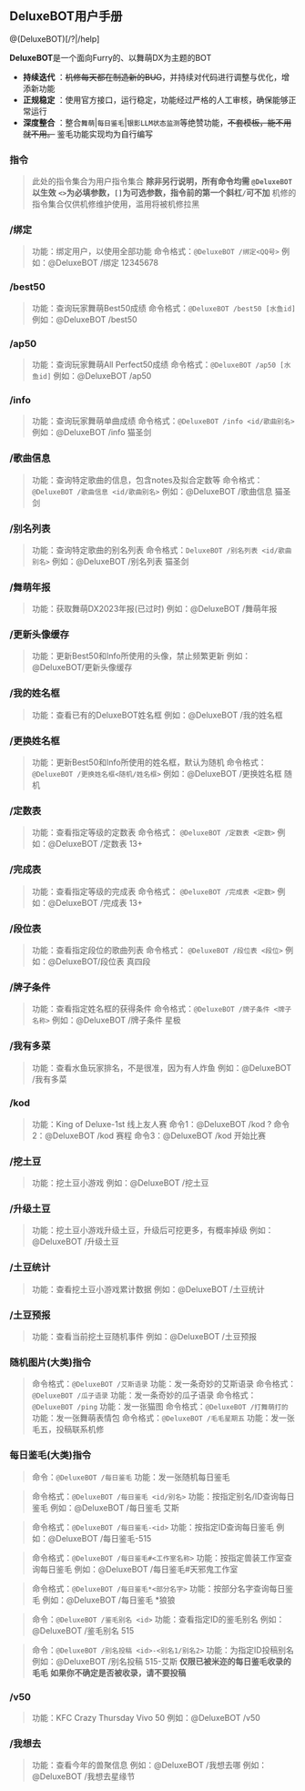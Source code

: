 ## DeluxeBOT用户手册

@(DeluxeBOT)[/?|/help]

**DeluxeBOT**是一个面向Furry的、以舞萌DX为主题的BOT
 
- **持续迭代** ：~~机修每天都在制造新的BUG~~，并持续对代码进行调整与优化，增添新功能
- **正规稳定** ：使用官方接口，运行稳定，功能经过严格的人工审核，确保能够正常运行
- **深度整合** ：整合`舞萌`|`每日鉴毛`|`银影LLM状态监测`等绝赞功能，~~不套模板，能不用就不用。~~ 鉴毛功能实现均为自行编写

### 指令
>此处的指令集合为用户指令集合
**除非另行说明，所有命令均需 `@DeluxeBOT` 以生效**
**`<>`为必填参数，`[]`为可选参数，指令前的第一个斜杠`/`可不加**
机修的指令集合仅供机修维护使用，滥用将被机修拉黑

### /绑定
>功能：绑定用户，以使用全部功能
命令格式：`@DeluxeBOT /绑定<QQ号>`
例如：@DeluxeBOT /绑定 12345678

### /best50
>功能：查询玩家舞萌Best50成绩
命令格式：`@DeluxeBOT /best50 [水鱼id]`
例如：@DeluxeBOT /best50

### /ap50
>功能：查询玩家舞萌All Perfect50成绩
命令格式：`@DeluxeBOT /ap50 [水鱼id]`
例如：@DeluxeBOT /ap50

### /info
>功能：查询玩家舞萌单曲成绩
命令格式：`@DeluxeBOT /info <id/歌曲别名>`
例如：@DeluxeBOT /info 猫圣剑

### /歌曲信息
>功能：查询特定歌曲的信息，包含notes及拟合定数等
命令格式：`@DeluxeBOT /歌曲信息 <id/歌曲别名>`
例如：@DeluxeBOT /歌曲信息 猫圣剑

### /别名列表
>功能：查询特定歌曲的别名列表
命令格式：`DeluxeBOT /别名列表 <id/歌曲别名>`
例如：@DeluxeBOT /别名列表 猫圣剑

### /舞萌年报
>功能：获取舞萌DX2023年报(已过时)
例如：@DeluxeBOT /舞萌年报

### /更新头像缓存
>功能：更新Best50和Info所使用的头像，禁止频繁更新
例如：@DeluxeBOT/更新头像缓存

### /我的姓名框
>功能：查看已有的DeluxeBOT姓名框
例如：@DeluxeBOT /我的姓名框

### /更换姓名框
>功能：更新Best50和Info所使用的姓名框，默认为随机
命令格式： `@DeluxeBOT /更换姓名框<随机/姓名框>`
例如：@DeluxeBOT /更换姓名框 随机

### /定数表
>功能：查看指定等级的定数表
命令格式： `@DeluxeBOT /定数表 <定数>`
例如：@DeluxeBOT /定数表 13+

### /完成表
>功能：查看指定等级的完成表
命令格式： `@DeluxeBOT /完成表 <定数>`
例如：@DeluxeBOT /完成表 13+

### /段位表
>功能：查看指定段位的歌曲列表
命令格式： `@DeluxeBOT /段位表 <段位>`
例如：@DeluxeBOT/段位表 真四段

### /牌子条件
>功能：查看指定姓名框的获得条件
命令格式：`@DeluxeBOT /牌子条件 <牌子名称>`
例如：@DeluxeBOT /牌子条件 星极
### /我有多菜
>功能：查看水鱼玩家排名，不是很准，因为有人炸鱼
例如：@DeluxeBOT /我有多菜

### /kod
>功能：King of Deluxe-1st 线上友人赛
命令1：@DeluxeBOT /kod ?
命令2：@DeluxeBOT /kod 赛程
命令3：@DeluxeBOT /kod 开始比赛

### /挖土豆
>功能：挖土豆小游戏
例如：@DeluxeBOT /挖土豆

### /升级土豆
>功能：挖土豆小游戏升级土豆，升级后可挖更多，有概率掉级
例如：@DeluxeBOT /升级土豆

### /土豆统计
>功能：查看挖土豆小游戏累计数据
例如：@DeluxeBOT /土豆统计

### /土豆预报
>功能：查看当前挖土豆随机事件
例如：@DeluxeBOT /土豆预报

### 随机图片(大类)指令
>命令格式：`@DeluxeBOT /艾斯语录`
功能：发一条奇妙的艾斯语录
>命令格式：`@DeluxeBOT /瓜子语录`
功能：发一条奇妙的瓜子语录
命令格式：`@DeluxeBOT /ping`
功能：发一张猫图
命令格式：`@DeluxeBOT /打舞萌打的`
功能：发一张舞萌表情包
命令格式：`@DeluxeBOT /毛毛星期五`
功能：发一张毛五，投稿联系机修



### 每日鉴毛(大类)指令
>命令：`@DeluxeBOT /每日鉴毛`
功能：发一张随机每日鉴毛

>命令格式：`@DeluxeBOT /每日鉴毛 <id/别名>`
功能：按指定别名/ID查询每日鉴毛
例如：@DeluxeBOT /每日鉴毛 艾斯

>命令格式：`@DeluxeBOT /每日鉴毛-<id>`
功能：按指定ID查询每日鉴毛
例如：@DeluxeBOT /每日鉴毛-515

>命令格式：`@DeluxeBOT /每日鉴毛#<工作室名称>`
功能：按指定兽装工作室查询每日鉴毛
例如：@DeluxeBOT /每日鉴毛#天邪鬼工作室

>命令格式：`@DeluxeBOT /每日鉴毛*<部分名字>`
功能：按部分名字查询每日鉴毛
例如：@DeluxeBOT /每日鉴毛 *狼狼

>命令：`@DeluxeBOT /鉴毛别名 <id>`
功能：查看指定ID的鉴毛别名
例如：@DeluxeBOT /鉴毛别名 515

>命令：`@DeluxeBOT /别名投稿 <id>-<别名1/别名2>`
功能：为指定ID投稿别名
例如：@DeluxeBOT /别名投稿 515-艾斯
**仅限已被米迩的每日鉴毛收录的毛毛**
**如果你不确定是否被收录，请不要投稿**

### /v50
>功能：KFC Crazy Thursday Vivo 50
例如：@DeluxeBOT /v50


### /我想去
>功能：查看今年的兽聚信息
例如：@DeluxeBOT /我想去哪
例如：@DeluxeBOT /我想去星缘节
